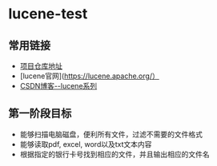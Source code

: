 # lucene-test

## 常用链接
* [项目仓库地址](https://github.com/neal1991/lucene-test)
* [lucene官网](https://lucene.apache.org/）
* [CSDN博客--lucene系列](http://blog.csdn.net/wuyinggui10000/article/details/45502445)

## 第一阶段目标 
* 能够扫描电脑磁盘，便利所有文件，过滤不需要的文件格式
* 能够读取pdf, excel, word以及txt文本内容
* 根据指定的银行卡号找到相应的文件，并且输出相应的文件名

